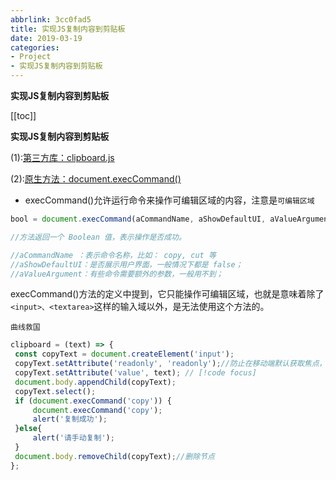 ```yaml
---
abbrlink: 3cc0fad5
title: 实现JS复制内容到剪贴板
date: 2019-03-19
categories: 
- Project
- 实现JS复制内容到剪贴板
---
```


<strong class='old-blog'>实现JS复制内容到剪贴板</strong>

[[toc]]


**实现JS复制内容到剪贴板**

(1):[第三方库：clipboard.js](https://github.com/zenorocha/clipboard.js)


(2):[原生方法：document.execCommand()](https://developer.mozilla.org/en-US/docs/Web/API/Document/execCommand)

- execCommand()允许运行命令来操作可编辑区域的内容，注意是`可编辑区域`

```javascript
bool = document.execCommand(aCommandName, aShowDefaultUI, aValueArgument)

//方法返回一个 Boolean 值，表示操作是否成功。

//aCommandName ：表示命令名称，比如： copy, cut 等
//aShowDefaultUI：是否展示用户界面，一般情况下都是 false；
//aValueArgument：有些命令需要额外的参数，一般用不到；

```

execCommand()方法的定义中提到，它只能操作可编辑区域，也就是意味着除了 `<input>、<textarea>`这样的输入域以外，是无法使用这个方法的。

`曲线救国`

```javascript
clipboard = (text) => {
 const copyText = document.createElement('input');
 copyText.setAttribute('readonly', 'readonly');//防止在移动端默认获取焦点，使键盘弹起
 copyText.setAttribute('value', text); // [!code focus]
 document.body.appendChild(copyText);
 copyText.select();
 if (document.execCommand('copy')) {
     document.execCommand('copy');
     alert('复制成功');
 }else{
     alert('请手动复制');
 }
 document.body.removeChild(copyText);//删除节点
};

```
